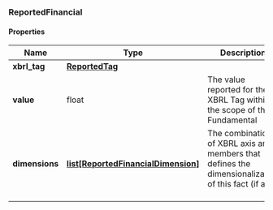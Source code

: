 

[//]: # (CLASS:ReportedFinancial)

[//]: # (KIND:object)

### ReportedFinancial

#### Properties

[//]: # (START_DEFINITION)

Name | Type | Description
------------ | ------------- | -------------
**xbrl_tag** | [**ReportedTag**](ReportedTag.md) |  &nbsp;
**value** | float | The value reported for the XBRL Tag within the scope of the Fundamental &nbsp;
**dimensions** | [**list[ReportedFinancialDimension]**](ReportedFinancialDimension.md) | The combination of XBRL axis and members that defines the dimensionalization of this fact (if any) &nbsp;

[//]: # (END_DEFINITION)


[//]: # (CONTAINED_CLASS:ReportedTag)


[//]: # (CONTAINED_CLASS:ReportedFinancialDimension)



